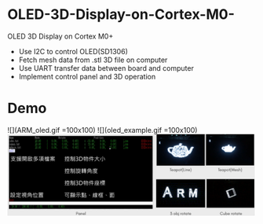 # OLED-3D-Display-on-Cortex-M0-
OLED 3D Display on Cortex M0+
* Use I2C to control OLED(SD1306)
* Fetch mesh data from .stl 3D file on computer
* Use UART transfer data between board and computer
* Implement control panel and 3D operation
# Demo
![](ARM_oled.gif =100x100)
![](oled_example.gif =100x100)
![](demo.png)